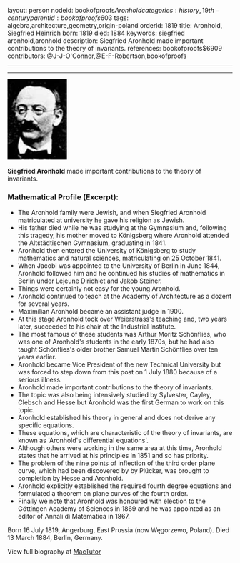 layout: person
nodeid: bookofproofs$Aronhold
categories: history,19th-century
parentid: bookofproofs$603
tags: algebra,architecture,geometry,origin-poland
orderid: 1819
title: Aronhold, Siegfried Heinrich
born: 1819
died: 1884
keywords: siegfried aronhold,aronhold
description: Siegfried Aronhold made important contributions to the theory of invariants.
references: bookofproofs$6909
contributors: @J-J-O'Connor,@E-F-Robertson,bookofproofs

---



---

![Aronhold.jpg](https://github.com/bookofproofs/bookofproofs.github.io/blob/main/_sources/_assets/images/portraits/Aronhold.jpg?raw=true)

**Siegfried Aronhold** made important contributions to the theory of invariants.

### Mathematical Profile (Excerpt):
* The Aronhold family were Jewish, and when Siegfried Aronhold matriculated at university he gave his religion as Jewish.
* His father died while he was studying at the Gymnasium and, following this tragedy, his mother moved to Königsberg where Aronhold attended the Altstädtischen Gymnasium, graduating in 1841.
* Aronhold then entered the University of Königsberg to study mathematics and natural sciences, matriculating on 25 October 1841.
* When Jacobi was appointed to the University of Berlin in June 1844, Aronhold followed him and he continued his studies of mathematics in Berlin under Lejeune Dirichlet and Jakob Steiner.
* Things were certainly not easy for the young Aronhold.
* Aronhold continued to teach at the Academy of Architecture as a dozent for several years.
* Maximilian Aronhold became an assistant judge in 1900.
* At this stage Aronhold took over Weierstrass's teaching and, two years later, succeeded to his chair at the Industrial Institute.
* The most famous of these students was Arthur Moritz Schönflies, who was one of Aronhold's students in the early 1870s, but he had also taught Schönflies's older brother Samuel Martin Schönflies over ten years earlier.
* Aronhold became Vice President of the new Technical University but was forced to step down from this post on 1 July 1880 because of a serious illness.
* Aronhold made important contributions to the theory of invariants.
* The topic was also being intensively studied by Sylvester, Cayley, Clebsch and Hesse but Aronhold was the first German to work on this topic.
* Aronhold established his theory in general and does not derive any specific equations.
* These equations, which are characteristic of the theory of invariants, are known as 'Aronhold's differential equations'.
* Although others were working in the same area at this time, Aronhold states that he arrived at his principles in 1851 and so has priority.
* The problem of the nine points of inflection of the third order plane curve, which had been discovered by by Plücker, was brought to completion by Hesse and Aronhold.
* Aronhold explicitly established the required fourth degree equations and formulated a theorem on plane curves of the fourth order.
* Finally we note that Aronhold was honoured with election to the Göttingen Academy of Sciences in 1869 and he was appointed as an editor of Annali di Matematica in 1867.

Born 16 July 1819, Angerburg, East Prussia (now Węgorzewo, Poland). Died 13 March 1884, Berlin, Germany.

View full biography at [MacTutor](https://mathshistory.st-andrews.ac.uk/Biographies/Aronhold/)
